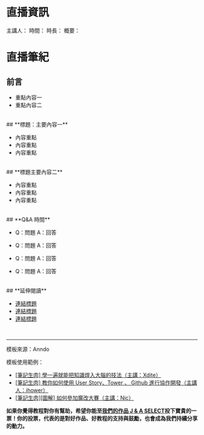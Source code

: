 
# **直播資訊**

主講人：
時間：
時長：
概要：


# **直播筆紀**

## **前言**

- 重點內容一
- 重點內容二


<br/>
## **標題：主要內容一**

- 內容重點
- 內容重點
- 內容重點


<br/>
## **標題主要內容二**

- 內容重點
- 內容重點
- 內容重點


<br/>
## **Q&A 時間**

* Q：問題
  A：回答

* Q：問題
  A：回答

* Q：問題
  A：回答

* Q：問題
  A：回答


<br/>
## **延伸閱讀**

* <a href="網址">連結標題</a>
* <a href="網址">連結標題</a>
* <a href="網址">連結標題</a>





<br/>
<hr/>
模板來源：Anndo

模板使用範例：

* <a href="http://anndo-blog.logdown.com/posts/1790227" target="_blank"> [筆記生肉] 學一遍就能把知識焊入大腦的技法（主講：Xdite） </a>
* <a href="http://anndo-blog.logdown.com/posts/1850784" target="_blank"> [筆記生肉] 教你如何使用 User Story、Tower 、 Github 進行協作開發（主講人：ihower） </a>
* <a href="http://anndo-blog.logdown.com/posts/1718564" target="_blank"> [筆記生肉][圖解] 如何參加魔改大賽（主講：Nic） </a>


**如果你覺得教程對你有幫助，希望你能至<a href="https://fullstack.xinshengdaxue.com/works/558" target="_blank">我們的作品 J & A SELECT</a>投下寶貴的一票！你的投票，代表的是對好作品、好教程的支持與鼓勵，也會成為我們持續分享的動力。**
